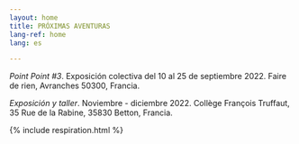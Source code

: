 ```yaml
---
layout: home
title: PRÓXIMAS AVENTURAS
lang-ref: home
lang: es

---
```

_Point Point #3_. Exposición colectiva del 10 al 25 de septiembre 2022. Faire de rien, Avranches 50300, Francia.

_Exposición y taller_. Noviembre - diciembre 2022. Collège François Truffaut, 35 Rue de la Rabine, 35830 Betton, Francia.

{% include respiration.html %}